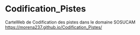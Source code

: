 # Codification_Pistes
CarteWeb de Codification des pistes dans le domaine SOSUCAM
https://morena237.github.io/Codification_Pistes/
